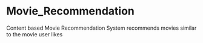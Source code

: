 # Movie_Recommendation
Content based Movie Recommendation System recommends movies similar to the movie user likes

